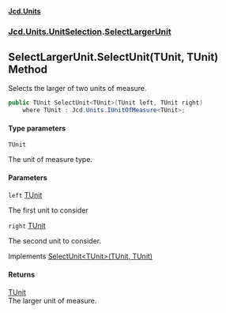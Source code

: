 #### [Jcd.Units](index.md 'index')
### [Jcd.Units.UnitSelection](Jcd.Units.UnitSelection.md 'Jcd.Units.UnitSelection').[SelectLargerUnit](SelectLargerUnit.md 'Jcd.Units.UnitSelection.SelectLargerUnit')

## SelectLargerUnit.SelectUnit<TUnit>(TUnit, TUnit) Method

Selects the larger of two units of measure.

```csharp
public TUnit SelectUnit<TUnit>(TUnit left, TUnit right)
    where TUnit : Jcd.Units.IUnitOfMeasure<TUnit>;
```
#### Type parameters

<a name='Jcd.Units.UnitSelection.SelectLargerUnit.SelectUnit_TUnit_(TUnit,TUnit).TUnit'></a>

`TUnit`

The unit of measure type.
#### Parameters

<a name='Jcd.Units.UnitSelection.SelectLargerUnit.SelectUnit_TUnit_(TUnit,TUnit).left'></a>

`left` [TUnit](SelectLargerUnit.SelectUnit.JyWp9rRCKTu0Cemzrr4M8w.md#Jcd.Units.UnitSelection.SelectLargerUnit.SelectUnit_TUnit_(TUnit,TUnit).TUnit 'Jcd.Units.UnitSelection.SelectLargerUnit.SelectUnit<TUnit>(TUnit, TUnit).TUnit')

The first unit to consider

<a name='Jcd.Units.UnitSelection.SelectLargerUnit.SelectUnit_TUnit_(TUnit,TUnit).right'></a>

`right` [TUnit](SelectLargerUnit.SelectUnit.JyWp9rRCKTu0Cemzrr4M8w.md#Jcd.Units.UnitSelection.SelectLargerUnit.SelectUnit_TUnit_(TUnit,TUnit).TUnit 'Jcd.Units.UnitSelection.SelectLargerUnit.SelectUnit<TUnit>(TUnit, TUnit).TUnit')

The second unit to consider.

Implements [SelectUnit&lt;TUnit&gt;(TUnit, TUnit)](IUnitSelectionStrategy.SelectUnit.Klb+x/umqLvPEeeX9EMM+w.md 'Jcd.Units.UnitSelection.IUnitSelectionStrategy.SelectUnit<TUnit>(TUnit, TUnit)')

#### Returns
[TUnit](SelectLargerUnit.SelectUnit.JyWp9rRCKTu0Cemzrr4M8w.md#Jcd.Units.UnitSelection.SelectLargerUnit.SelectUnit_TUnit_(TUnit,TUnit).TUnit 'Jcd.Units.UnitSelection.SelectLargerUnit.SelectUnit<TUnit>(TUnit, TUnit).TUnit')  
The larger unit of measure.